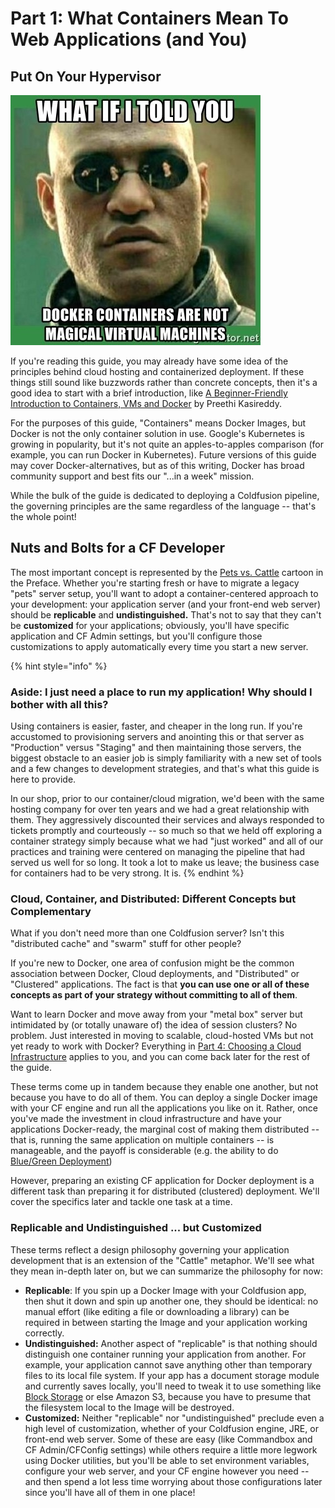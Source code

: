 # Part 1: What Containers Mean To Web Applications \(and You\)

## Put On Your Hypervisor

![](.gitbook/assets/53646903%20%281%29.jpg)

If you're reading this guide, you may already have some idea of the principles behind cloud hosting and containerized deployment. If these things still sound like buzzwords rather than concrete concepts, then it's a good idea to start with a brief introduction, like [A Beginner-Friendly Introduction to Containers, VMs and Docker](https://medium.freecodecamp.org/a-beginner-friendly-introduction-to-containers-vms-and-docker-79a9e3e119b) by Preethi Kasireddy.

For the purposes of this guide, "Containers" means Docker Images, but Docker is not the only container solution in use. Google's Kubernetes is growing in popularity, but it's not quite an apples-to-apples comparison \(for example, you can run Docker in Kubernetes\). Future versions of this guide may cover Docker-alternatives, but as of this writing, Docker has broad community support and best fits our "...in a week" mission.

While the bulk of the guide is dedicated to deploying a Coldfusion pipeline, the governing principles are the same regardless of the language -- that's the whole point!

## Nuts and Bolts for a CF Developer

The most important concept is represented by the [Pets vs. Cattle](https://github.com/MordantWastrel/cf_swarm/tree/adf5818716cf6a11c4cb0b936805e5c945b53378/part1-whatdocontainersmean/README.md) cartoon in the Preface. Whether you're starting fresh or have to migrate a legacy "pets" server setup, you'll want to adopt a container-centered approach to your development: your application server \(and your front-end web server\) should be **replicable** and **undistinguished.** That's not to say that they can't be **customized** for your applications; obviously, you'll have specific application and CF Admin settings, but you'll configure those customizations to apply automatically every time you start a new server.

{% hint style="info" %}
### Aside: I just need a place to run my application! Why should I bother with all this?

Using containers is easier, faster, and cheaper in the long run. If you're accustomed to provisioning servers and anointing this or that server as "Production" versus "Staging" and then maintaining those servers, the biggest obstacle to an easier job is simply familiarity with a new set of tools and a few changes to development strategies, and that's what this guide is here to provide.

In our shop, prior to our container/cloud migration, we'd been with the same hosting company for over ten years and we had a great relationship with them. They aggressively discounted their services and always responded to tickets promptly and courteously -- so much so that we held off exploring a container strategy simply because what we had "just worked" and all of our practices and training were centered on managing the pipeline that had served us well for so long. It took a lot to make us leave; the business case for containers had to be very strong. It is.
{% endhint %}

### Cloud, Container, and Distributed: Different Concepts but Complementary

What if you don't need more than one Coldfusion server? Isn't this "distributed cache" and "swarm" stuff for other people?

If you're new to Docker, one area of confusion might be the common association between Docker, Cloud deployments, and "Distributed" or "Clustered" applications. The fact is that **you can use one or all of these concepts as part of your strategy without committing to all of them**.

Want to learn Docker and move away from your "metal box" server but intimidated by \(or totally unaware of\) the idea of session clusters? No problem. Just interested in moving to scalable, cloud-hosted VMs but not yet ready to work with Docker? Everything in [Part 4: Choosing a Cloud Infrastructure](https://cfswarm.inleague.org/part-4-choosing-a-cloud-infrastructure-provider) applies to you, and you can come back later for the rest of the guide.

These terms come up in tandem because they enable one another, but not because you have to do all of them. You can deploy a single Docker image with your CF engine and run all the applications you like on it. Rather, once you've made the investment in cloud infrastructure and have your applications Docker-ready, the marginal cost of making them distributed -- that is, running the same application on multiple containers -- is manageable, and the payoff is considerable \(e.g. the ability to do [Blue/Green Deployment](https://docs.cloudfoundry.org/devguide/deploy-apps/blue-green.html)\)

However, preparing an existing CF application for Docker deployment is a different task than preparing it for distributed \(clustered\) deployment. We'll cover the specifics later and tackle one task at a time.

### Replicable and Undistinguished ... but Customized

These terms reflect a design philosophy governing your application development that is an extension of the "Cattle" metaphor. We'll see what they mean in-depth later on, but we can summarize the philosophy for now:

* **Replicable**: If you spin up a Docker Image with your Coldfusion app, then shut it down and spin up another one, they should be identical: no manual effort \(like editing a file or downloading a library\) can be required in between starting the Image and your application working correctly.
* **Undistinguished:** Another aspect of "replicable" is that nothing should distinguish one container running your application from another. For example, your application cannot save anything other than temporary files to its local file system. If your app has a document storage module and currently saves locally, you'll need to tweak it to use something like [Block Storage](https://www.digitalocean.com/products/storage/) or else Amazon S3, because you have to presume that the filesystem local to the Image will be destroyed.
* **Customized:** Neither "replicable" nor "undistinguished" preclude even a high level of customization, whether of your Coldfusion engine, JRE, or front-end web server. Some of these are easy \(like Commandbox and CF Admin/CFConfig settings\) while others require a little more legwork using Docker utilities, but you'll be able to set environment variables, configure your web server, and your CF engine however you need -- and then spend a lot less time worrying about those configurations later since you'll have all of them in one place!

